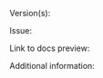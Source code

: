 <!--- PR title format: [GH#<gh-issue-id>][BZ#<bz-issue-id>][OSDOCS-<jira-issue-id>]: <short-description-of-the-pr> --->

<!--- If your changes apply to the latest release and/or in-development version of OpenShift, open your PR against the `main` branch. --->

Version(s):
<!--- Specify the version or versions of OpenShift your PR applies to.

Examples:
  * PR applies to all versions after a specific version (e.g. 4.8): 4.8+
  * PR applies to the in-development version (e.g. 4.11) and future versions: 4.11+
  * PR applies only to a specific single version (e.g. 4.10): 4.10
  * PR applies to multiple specific versions (e.g. 4.6-4.8): 4.6, 4.7, 4.8 --->

Issue:
<!--- Add a link to the Bugzilla, Jira, or GitHub issue, if applicable. --->

Link to docs preview:
<!--- Add direct link(s) to the exact page(s) with updated content from the preview build.

NOTE:
Automatic preview functionality is currently not available.
  * OpenShift documentation team members (core and aligned) must include a link to a locally generated preview for PRs that update the rendered build in any way.
  * External contributors can request a generated preview from the OpenShift documentation team. --->

Additional information:
<!--- Optional: Include additional context or expand the description here.--->



<!--- Next steps after opening your PR:

* Ask for peer review from the OpenShift docs team:
  - For Red Hat associates: Ping @peer-review-squad requesting a review in the #forum-docs-review channel (CoreOS Slack workspace) and provide the following information:
    * A link to the PR.
    * The size of the PR that the GitHub bot assigns (ex: XS, S, M, L, XL).
    * If there is urgency or a deadline for the review.
  - For community authors: Request a review by tagging @openshift/team-documentation in a GitHub comment.

  Slack is the quickest and preferred way to request a review.

* IMPORTANT:
  - All documentation changes must be verified by a QE team associate before merging.
  - Squash to one commit before submitting your PR for peer review.

* For more information about verifying your content, see:
  https://github.com/openshift/openshift-docs/blob/main/contributing_to_docs/doc_guidelines.adoc#verification-of-your-content

* For more information about contributing to OpenShift documentation, see:
  https://github.com/openshift/openshift-docs/blob/main/contributing_to_docs/contributing.adoc

Additional resources

The OpenShift docs repo adheres to the following style guides:

- OpenShift documentation guidelines (OSDOCS)
  https://github.com/openshift/openshift-docs/blob/main/contributing_to_docs/doc_guidelines.adoc
- Red Hat Supplementary Style Guide (SSG)
  https://redhat-documentation.github.io/supplementary-style-guide/
- Modular Documentation Reference Guide (Mod Docs)
  https://redhat-documentation.github.io/modular-docs/
- IBM Style Guide (ISG)
  https://www.ibm.com/docs/en/ibm-style

You can log in to the ISG by using your @redhat.com id and single sign-on (SSO) credentials. --->
